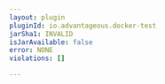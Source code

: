 ```yaml
---
layout: plugin
pluginId: io.advantageous.docker-test
jarSha1: INVALID
isJarAvailable: false
error: NONE
violations: []

---
```

